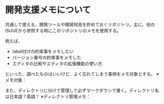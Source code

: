 # 開発支援メモについて

共通して使える、開発ツールや開発知見を貯めておくリポジトリ。主に、他のISUUEから参照する時にこのリポジトリのメモを使用する。

例えば、

- label付けの約束事をメモしたい
- バージョン番号の約束事をメモした
- エディタの比較やエディタの拡張機能の使い方

といった、調べたものはいいけど、よく忘れてしまう事柄をメモ対象とする。
※メモ対象：

また、ディレクトリに分けて管理して必ずマークダウンで書く。ディレクトリ名は日本語？英語？
※ディレクトリ管理メモ：
